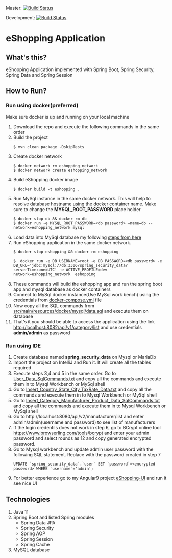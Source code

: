 Master: [![Build Status](https://travis-ci.com/pavankjadda/eShopping.svg?branch=master)](https://travis-ci.com/pavankjadda/eShopping)

Development: [![Build Status](https://travis-ci.com/pavankjadda/eShopping.svg?branch=development)](https://travis-ci.com/pavankjadda/eShopping)

# eShopping Application

## What's this?
eShopping Application implemented with Spring Boot, Spring Security, Spring Data and Spring Session

## How to Run?
### Run using docker(preferred)
Make sure docker is up and running on your local machine

1. Download the repo and execute the following commands in the same order
2. Build the project
    ```shell script
    $ mvn clean package -DskipTests
      ```
3. Create docker network
    ```shell script
    $ docker network rm eshopping_network
    $ docker network create eshopping_network
      ```
4. Build eShopping docker image
    ```shell script
    $ docker build -t eshopping .
      ```
5. Run MySql instance in the same docker network. This will help to resolve database hostname using the docker container name. Make sure to change the **MYSQL_ROOT_PASSWORD** place holder
    ```shell script
    $ docker stop db && docker rm db
    $ docker run -e MYSQL_ROOT_PASSWORD=<db password> —name=db --network=eshopping_network mysql 
      ```
6. Load data into MySql database my following [steps from here](https://github.com/pavankjadda/eShopping/wiki/Load-data-into-MySql-database) 
7. Run eShopping application in the same docker network.
    ```shell script
    $ docker stop eshopping && docker rm eshopping
      
    $  docker run -e DB_USERNAME=root -e DB_PASSWORD=<db password> -e DB_URL='jdbc:mysql://db:3306/spring_security_data?serverTimezone=UTC' -e ACTIVE_PROFILE=dev --network=eshopping_network  eshopping
    ```
2. These commands will build the eshopping app and run the spring boot app and mysql database as docker containers
3. Connect to MySql docker instance(Use MySql work bench) using the credentials from [docker-compose.yml](docker-compose.yml) file 
4. Now copy all the SQL commands from [src/main/resources/docker/mysql/data.sql](src/main/resources/docker/mysql/data.sql) and  execute them on database
5. That's it you should be able to access the application using the link [http://localhost:8082/api/v1/category/list](http://localhost:8082/api/v1/category/list) and use credentials **admin/admin**  as password  


### Run using IDE
1. Create database named **spring_security_data** on Mysql or MariaDb
2. Import the project on IntelliJ and Run it. It will create all the tables required
3. Execute steps 3,4 and 5 in the same order. Go to [User_Data_SqlCommands.txt](src/main/resources/data/User_Data_SqlCommands.txt) and copy all the commands and execute them in to Mysql Workbench or MySql shell
4. Go to [Insert_Country_State_City_TaxRate_Data.txt](src/main/resources/data/Insert_Country_State_City_TaxRate_Data.txt) and copy all the commands and execute them in to Mysql Workbench or MySql shell
5. Go to [Insert_Category_Manufacturer_Product_Data_SqlCommands.txt](src/main/resources/data/Insert_Category_Manufacturer_Product_Data_SqlCommands.txt) and copy all the commands and execute them in to Mysql Workbench or MySql shell
6. Go to http://localhost:8080/api/v2/manufacturer/list and enter admin/admin(username and password) to see list of manufacturers
7. If the login credentils does not work in step 6, go to BCrypt online tool https://www.browserling.com/tools/bcrypt and enter your admin password and select rounds as 12 and copy generated encrypted password.
8. Go to Mysql workbench and update admin user password with the following SQL statement. Replace **<encrypted password>** with the password created in step 7
   ```
   UPDATE `spring_security_data`.`user` SET `password`=<encrypted password> WHERE `username`='admin';
   ```
9. For better experience go to my Angular9 project [eShopping-UI](https://github.com/pavankjadda/eShopping-UI) and run it see nice UI

## Technologies 
1. Java 11
2. Spring Boot and listed Spring modules 
    - Spring Data JPA
    - Spring Security 
    - Spring AOP
    - Spring Session
    - Spring Cache
4. MySQL database
